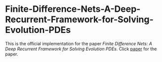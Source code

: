 # Finite-Difference-Nets-A-Deep-Recurrent-Framework-for-Solving-Evolution-PDEs
This is the official implementation for the paper *Finite Difference Nets: A Deep Recurrent Framework for Solving Evolution PDEs*. Click [paper](https://arxiv.org/abs/2104.09625) for the paper.
